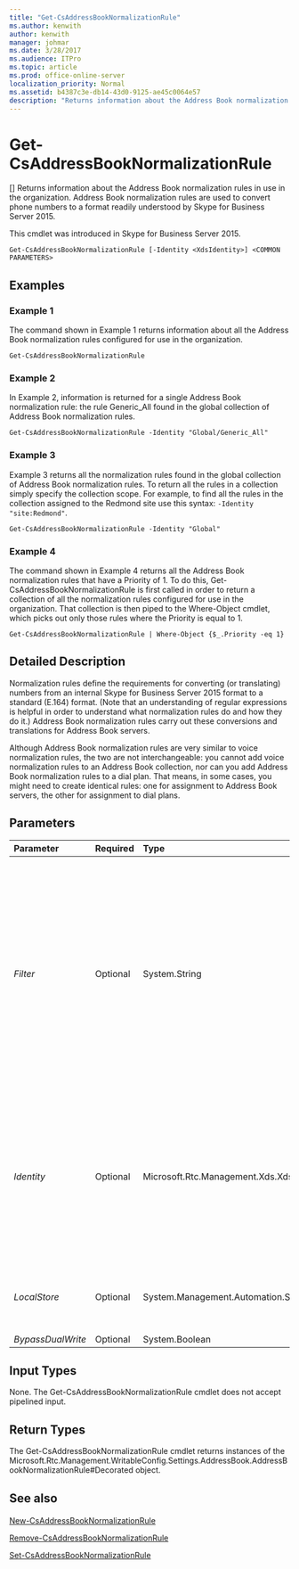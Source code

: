 ```yaml
---
title: "Get-CsAddressBookNormalizationRule"
ms.author: kenwith
author: kenwith
manager: johmar
ms.date: 3/28/2017
ms.audience: ITPro
ms.topic: article
ms.prod: office-online-server
localization_priority: Normal
ms.assetid: b4387c3e-db14-43d0-9125-ae45c0064e57
description: "Returns information about the Address Book normalization rules in use in the organization. Address Book normalization rules are used to convert phone numbers to a format readily understood by Skype for Business Server 2015."
---
```


# Get-CsAddressBookNormalizationRule
[]
Returns information about the Address Book normalization rules in use in the organization. Address Book normalization rules are used to convert phone numbers to a format readily understood by Skype for Business Server 2015.
  
This cmdlet was introduced in Skype for Business Server 2015.
  
```
Get-CsAddressBookNormalizationRule [-Identity <XdsIdentity>] <COMMON PARAMETERS>

```

## Examples
<a name="Examples"> </a>

### Example 1

The command shown in Example 1 returns information about all the Address Book normalization rules configured for use in the organization.
  
```
Get-CsAddressBookNormalizationRule
```

### Example 2

In Example 2, information is returned for a single Address Book normalization rule: the rule Generic_All found in the global collection of Address Book normalization rules.
  
```
Get-CsAddressBookNormalizationRule -Identity "Global/Generic_All"
```

### Example 3

Example 3 returns all the normalization rules found in the global collection of Address Book normalization rules. To return all the rules in a collection simply specify the collection scope. For example, to find all the rules in the collection assigned to the Redmond site use this syntax:  `-Identity "site:Redmond"`.
  
```
Get-CsAddressBookNormalizationRule -Identity "Global"
```

### Example 4

The command shown in Example 4 returns all the Address Book normalization rules that have a Priority of 1. To do this, Get-CsAddressBookNormalizationRule is first called in order to return a collection of all the normalization rules configured for use in the organization. That collection is then piped to the Where-Object cmdlet, which picks out only those rules where the Priority is equal to 1.
  
```
Get-CsAddressBookNormalizationRule | Where-Object {$_.Priority -eq 1}
```

## Detailed Description
<a name="DetailedDescription"> </a>

Normalization rules define the requirements for converting (or translating) numbers from an internal Skype for Business Server 2015 format to a standard (E.164) format. (Note that an understanding of regular expressions is helpful in order to understand what normalization rules do and how they do it.) Address Book normalization rules carry out these conversions and translations for Address Book servers.
  
Although Address Book normalization rules are very similar to voice normalization rules, the two are not interchangeable: you cannot add voice normalization rules to an Address Book collection, nor can you add Address Book normalization rules to a dial plan. That means, in some cases, you might need to create identical rules: one for assignment to Address Book servers, the other for assignment to dial plans.
  
## Parameters
<a name="DetailedDescription"> </a>

|**Parameter**|**Required**|**Type**|**Description**|
|:-----|:-----|:-----|:-----|
| _Filter_ <br/> |Optional  <br/> |System.String  <br/> |Enables you to use wildcard characters to return a collection of normalization rules based on the rule Identity. Note, however, that Filter works only on the scope portion of the Identity and not on the rule name. For example, the filter value \*lob\* will return all rules at the global scope (scopes that contain the letters "lob"). However, that filter will not a return rule with the identity site:Redmond/lobby, where "lob" is only in the name portion of the Identity.  <br/> To return all the rules in a given collection (such as the Redmond site) you can use the Identity parameter instead of the Filter parameter:  <br/>  `-Identity "site:Redmond"` <br/> |
| _Identity_ <br/> |Optional  <br/> |Microsoft.Rtc.Management.Xds.XdsIdentity  <br/> |Unique identifier for the rule. If a value is specified for this parameter, it must be in the format scope/name; for example, site:Redmond/Rule1, where site:Redmond is the scope and Rule1 is the name. If neither the Identity nor the Filter parameters are included in a command, the Get-CsAddressBookNormalizationRule cmdlet will return all the Address book normalization rules configured for use in the organization.  <br/> |
| _LocalStore_ <br/> |Optional  <br/> |System.Management.Automation.SwitchParameter  <br/> |Retrieves the Address book normalization rules from the local replica of the Central Management store, rather than the Central Management store itself.  <br/> |
| _BypassDualWrite_ <br/> |Optional  <br/> |System.Boolean  <br/> |PARAMVALUE: $true | $false  <br/> |
   
## Input Types
<a name="InputTypes"> </a>

None. The Get-CsAddressBookNormalizationRule cmdlet does not accept pipelined input.
  
## Return Types
<a name="ReturnTypes"> </a>

The Get-CsAddressBookNormalizationRule cmdlet returns instances of the Microsoft.Rtc.Management.WritableConfig.Settings.AddressBook.AddressBookNormalizationRule#Decorated object.
  
## See also
<a name="ReturnTypes"> </a>

#### 

[New-CsAddressBookNormalizationRule](new-csaddressbooknormalizationrule.md)
  
[Remove-CsAddressBookNormalizationRule](remove-csaddressbooknormalizationrule.md)
  
[Set-CsAddressBookNormalizationRule](set-csaddressbooknormalizationrule.md)

